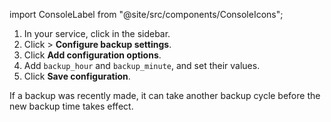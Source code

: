 import ConsoleLabel from "@site/src/components/ConsoleIcons";

1. In your service, click <ConsoleLabel name="backups"/> in the sidebar.
1. Click <ConsoleLabel name="actions"/> > **Configure backup settings**.
1. Click **Add configuration options**.
1. Add `backup_hour` and `backup_minute`, and set their values.
1. Click **Save configuration**.

If a backup was recently made, it can take another backup cycle before the new backup
time takes effect.

